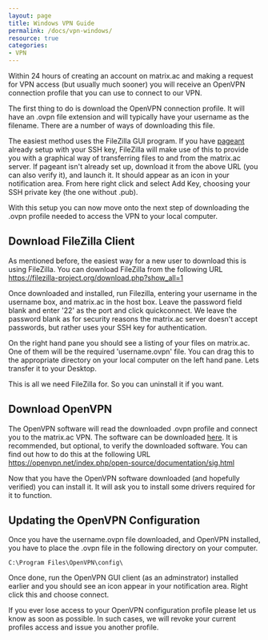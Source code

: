 ```yaml
---
layout: page
title: Windows VPN Guide
permalink: /docs/vpn-windows/
resource: true
categories:
- VPN
---
```


Within 24 hours of creating an account on matrix.ac and making a request for VPN access (but usually much sooner) you will receive an OpenVPN connection profile that you can use to connect to our VPN.

The first thing to do is download the OpenVPN connection profile. It will have an .ovpn file extension and will typically have your username as the filename. 
There are a number of ways of downloading this file.

The easiest method uses the FileZilla GUI program. If you have [pageant](http://the.earth.li/~sgtatham/putty/latest/x86/pageant.exe) already setup with your SSH key, FileZilla will make use of this to provide you with a graphical way of transferring files to and from the matrix.ac server. If pageant isn't already set up, download it from the above URL (you can also verify it), and launch it. It should appear as an icon in your notification area. From here right click and select Add Key, choosing your SSH private key (the one without .pub).

With this setup you can now move onto the next step of downloading the .ovpn profile needed to access the VPN to your local computer.

Download FileZilla Client
---------------------

As mentioned before, the easiest way for a new user to download this is using FileZilla. You can download FileZilla from the following URL <https://filezilla-project.org/download.php?show_all=1> 

Once downloaded and installed, run Filezilla, entering your username in the username box, and matrix.ac in the host box. Leave the password field blank and enter '22' as the port and click quickconnect. We leave the password blank as for security reasons the matrix.ac server doesn't accept passwords, but rather uses your SSH key for authentication.

On the right hand pane you should see a listing of your files on matrix.ac. One of them will be the required 'username.ovpn' file. You can drag this to the appropriate directory on your local computer on the left hand pane. Lets transfer it to your Desktop.

This is all we need FileZilla for. So you can uninstall it if you want.


Download OpenVPN
-----------------------------
The OpenVPN software will read the downloaded .ovpn profile and connect you to the matrix.ac VPN.
The software can be downloaded [here](https://openvpn.net/index.php/open-source/downloads.html).
It is recommended, but optional, to verify the downloaded software. You can find out how to do this at the following URL <https://openvpn.net/index.php/open-source/documentation/sig.html>

Now that you have the OpenVPN software downloaded (and hopefully verified) you can install it. It will ask you to install some drivers required for it to function.

Updating the OpenVPN Configuration
-------------------------

Once you have the username.ovpn file downloaded, and OpenVPN installed, you have to place the .ovpn file in the following directory on your computer.

	C:\Program Files\OpenVPN\config\

Once done, run the OpenVPN GUI client (as an adminstrator) installed earlier and you should see an icon appear in your notification area. Right click this and choose connect.

If you ever lose access to your OpenVPN configuration profile please let us know as soon as possible. In such cases, we will revoke your current profiles access and issue you another profile.
